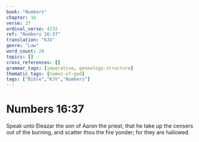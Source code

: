 ```yaml
---
book: "Numbers"
chapter: 16
verse: 37
ordinal_verse: 4232
ref: "Numbers 16:37"
translation: "KJV"
genre: "Law"
word_count: 29
topics: []
cross_references: []
grammar_tags: [imperative, genealogy-structure]
thematic_tags: [names-of-god]
tags: ["Bible","KJV","Numbers"]
---
```


# Numbers 16:37

Speak unto Eleazar the son of Aaron the priest, that he take up the censers out of the burning, and scatter thou the fire yonder; for they are hallowed.
